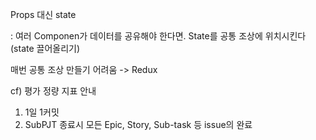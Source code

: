 Props 대신 state

 : 여러 Componen가 데이터를 공유해야 한다면. State를 공통 조상에 위치시킨다(state 끌어올리기)

매번 공통 조상 만들기 어려움 -> Redux



cf) 평가 정량 지표 안내

1. 1일 1커밋
2. SubPJT 종료시 모든 Epic, Story, Sub-task 등 issue의 완료